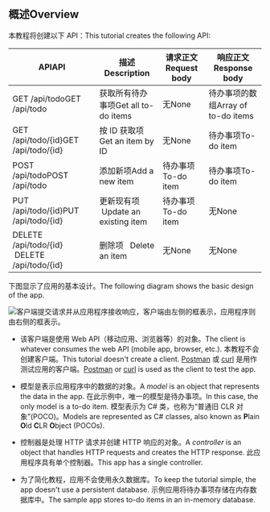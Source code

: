 ## <a name="overview"></a><span data-ttu-id="cc612-101">概述</span><span class="sxs-lookup"><span data-stu-id="cc612-101">Overview</span></span>

<span data-ttu-id="cc612-102">本教程将创建以下 API：</span><span class="sxs-lookup"><span data-stu-id="cc612-102">This tutorial creates the following API:</span></span>

|<span data-ttu-id="cc612-103">API</span><span class="sxs-lookup"><span data-stu-id="cc612-103">API</span></span> | <span data-ttu-id="cc612-104">描述</span><span class="sxs-lookup"><span data-stu-id="cc612-104">Description</span></span> | <span data-ttu-id="cc612-105">请求正文</span><span class="sxs-lookup"><span data-stu-id="cc612-105">Request body</span></span> | <span data-ttu-id="cc612-106">响应正文</span><span class="sxs-lookup"><span data-stu-id="cc612-106">Response body</span></span> |
|--- | ---- | ---- | ---- |
|<span data-ttu-id="cc612-107">GET /api/todo</span><span class="sxs-lookup"><span data-stu-id="cc612-107">GET /api/todo</span></span> | <span data-ttu-id="cc612-108">获取所有待办事项</span><span class="sxs-lookup"><span data-stu-id="cc612-108">Get all to-do items</span></span> | <span data-ttu-id="cc612-109">无</span><span class="sxs-lookup"><span data-stu-id="cc612-109">None</span></span> | <span data-ttu-id="cc612-110">待办事项的数组</span><span class="sxs-lookup"><span data-stu-id="cc612-110">Array of to-do items</span></span>|
|<span data-ttu-id="cc612-111">GET /api/todo/{id}</span><span class="sxs-lookup"><span data-stu-id="cc612-111">GET /api/todo/{id}</span></span> | <span data-ttu-id="cc612-112">按 ID 获取项</span><span class="sxs-lookup"><span data-stu-id="cc612-112">Get an item by ID</span></span> | <span data-ttu-id="cc612-113">无</span><span class="sxs-lookup"><span data-stu-id="cc612-113">None</span></span> | <span data-ttu-id="cc612-114">待办事项</span><span class="sxs-lookup"><span data-stu-id="cc612-114">To-do item</span></span>|
|<span data-ttu-id="cc612-115">POST /api/todo</span><span class="sxs-lookup"><span data-stu-id="cc612-115">POST /api/todo</span></span> | <span data-ttu-id="cc612-116">添加新项</span><span class="sxs-lookup"><span data-stu-id="cc612-116">Add a new item</span></span> | <span data-ttu-id="cc612-117">待办事项</span><span class="sxs-lookup"><span data-stu-id="cc612-117">To-do item</span></span> | <span data-ttu-id="cc612-118">待办事项</span><span class="sxs-lookup"><span data-stu-id="cc612-118">To-do item</span></span> |
|<span data-ttu-id="cc612-119">PUT /api/todo/{id}</span><span class="sxs-lookup"><span data-stu-id="cc612-119">PUT /api/todo/{id}</span></span> | <span data-ttu-id="cc612-120">更新现有项 &nbsp;</span><span class="sxs-lookup"><span data-stu-id="cc612-120">Update an existing item &nbsp;</span></span> | <span data-ttu-id="cc612-121">待办事项</span><span class="sxs-lookup"><span data-stu-id="cc612-121">To-do item</span></span> | <span data-ttu-id="cc612-122">无</span><span class="sxs-lookup"><span data-stu-id="cc612-122">None</span></span> |
|<span data-ttu-id="cc612-123">DELETE /api/todo/{id} &nbsp; &nbsp;</span><span class="sxs-lookup"><span data-stu-id="cc612-123">DELETE /api/todo/{id} &nbsp; &nbsp;</span></span> | <span data-ttu-id="cc612-124">删除项&nbsp; &nbsp;</span><span class="sxs-lookup"><span data-stu-id="cc612-124">Delete an item &nbsp; &nbsp;</span></span> | <span data-ttu-id="cc612-125">无</span><span class="sxs-lookup"><span data-stu-id="cc612-125">None</span></span> | <span data-ttu-id="cc612-126">无</span><span class="sxs-lookup"><span data-stu-id="cc612-126">None</span></span>|

<span data-ttu-id="cc612-127">下图显示了应用的基本设计。</span><span class="sxs-lookup"><span data-stu-id="cc612-127">The following diagram shows the basic design of the app.</span></span>

![客户端提交请求并从应用程序接收响应，客户端由左侧的框表示，应用程序则由右侧的框表示。](../../tutorials/first-web-api/_static/architecture.png)

* <span data-ttu-id="cc612-132">该客户端是使用 Web API（移动应用、浏览器等）的对象。</span><span class="sxs-lookup"><span data-stu-id="cc612-132">The client is whatever consumes the web API (mobile app, browser, etc.).</span></span> <span data-ttu-id="cc612-133">本教程不会创建客户端。</span><span class="sxs-lookup"><span data-stu-id="cc612-133">This tutorial doesn't create a client.</span></span> <span data-ttu-id="cc612-134">[Postman](https://www.getpostman.com/) 或 [curl](https://curl.haxx.se/docs/manpage.html) 是用作测试应用的客户端。</span><span class="sxs-lookup"><span data-stu-id="cc612-134">[Postman](https://www.getpostman.com/) or [curl](https://curl.haxx.se/docs/manpage.html) is used as the client to test the app.</span></span>

* <span data-ttu-id="cc612-135">模型是表示应用程序中的数据的对象。</span><span class="sxs-lookup"><span data-stu-id="cc612-135">A *model* is an object that represents the data in the app.</span></span> <span data-ttu-id="cc612-136">在此示例中，唯一的模型是待办事项。</span><span class="sxs-lookup"><span data-stu-id="cc612-136">In this case, the only model is a to-do item.</span></span> <span data-ttu-id="cc612-137">模型表示为 C# 类，也称为“普通旧 CLR 对象”(POCO)。</span><span class="sxs-lookup"><span data-stu-id="cc612-137">Models are represented as C# classes, also known as **P**lain **O**ld **C**LR **O**bject (POCOs).</span></span>

* <span data-ttu-id="cc612-138">控制器是处理 HTTP 请求并创建 HTTP 响应的对象。</span><span class="sxs-lookup"><span data-stu-id="cc612-138">A *controller* is an object that handles HTTP requests and creates the HTTP response.</span></span> <span data-ttu-id="cc612-139">此应用程序具有单个控制器。</span><span class="sxs-lookup"><span data-stu-id="cc612-139">This app has a single controller.</span></span>

* <span data-ttu-id="cc612-140">为了简化教程，应用不会使用永久数据库。</span><span class="sxs-lookup"><span data-stu-id="cc612-140">To keep the tutorial simple, the app doesn't use a persistent database.</span></span> <span data-ttu-id="cc612-141">示例应用将待办事项存储在内存数据库中。</span><span class="sxs-lookup"><span data-stu-id="cc612-141">The sample app stores to-do items in an in-memory database.</span></span>
